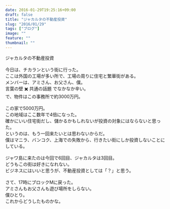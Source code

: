 ```yaml
---
date: 2016-01-29T19:25:16+09:00
draft: false
title: "ジャカルタの不動産投資"
slug: "2016/01/29"
tags: ["ブログ"]
image: ""
feature: ""
thumbnail: ""
---
```

ジャカルタの不動産投資<br/><br/>今日は、チカランという街に行った。<br/>ここは外国の工場が多い所で、工場の周りに住宅と繁華街がある。<br/>メンバーは、アミさん、お父さん、僕。<br/>言葉の壁 ✖️ 共通の話題 でなかなか辛い。<br/>で、物件はこの事務所で約3000万円。<br/><br/>この家で5000万円。<br/>この地域はここ数年で4倍になった。<br/>確かにいい住宅街だし、儲かるかもしれないが投資の対象にはならないと思った。<br/>というのは、もう一回来たいとは思わないからだ。<br/>僕はマニラ、バンコク、上海での失敗から、行きたい街にしか投資しないことにしている。<br/><br/>ジャワ島に来たのは今回で6回目、ジャカルタは3回目。<br/>どうもこの街は好きになれない。<br/>ビジネスにはいいと思うが、不動産投資としては「？」と思う。<br/><br/>さて、17時にブロックMに戻った。<br/>アミさんもお父さんも遊び場所をしらない。<br/>僕ひとり。<br/>これからどうしたものかな。<br/>

